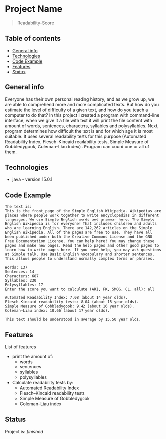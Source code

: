 # Project Name
> Readability-Score

## Table of contents
* [General info](#general-info)
* [Technologies](#technologies)
* [Code Example](#code-example)
* [Features](#features)
* [Status](#status)

## General info
Everyone has their own personal reading history, and as we grow up, we are able to comprehend more and more complicated texts. But how do you estimate the level of difficulty of a given text, and how do you teach a computer to do that? In this project I created a program with command-line interface, when we give it a file with text it will print the file content with amount of words, sentences, characters, syllables and polysyllables. Next, program determines how difficult the text is and for which age it is most suitable. It uses several readability tests for this purpose (Automated Readability Index, Flesch–Kincaid readability tests, Simple Measure of Gobbledygook, Coleman–Liau index) . Program can count one or all of them.

## Technologies
* java - version 15.0.1

## Code Example
```
The text is:
This is the front page of the Simple English Wikipedia. Wikipedias are places where people work together to write encyclopedias in different languages. We use Simple English words and grammar here. The Simple English Wikipedia is for everyone! That includes children and adults who are learning English. There are 142,262 articles on the Simple English Wikipedia. All of the pages are free to use. They have all been published under both the Creative Commons License and the GNU Free Documentation License. You can help here! You may change these pages and make new pages. Read the help pages and other good pages to learn how to write pages here. If you need help, you may ask questions at Simple talk. Use Basic English vocabulary and shorter sentences. This allows people to understand normally complex terms or phrases.

Words: 137
Sentences: 14
Characters: 687
Syllables: 230
Polysyllables: 17
Enter the score you want to calculate (ARI, FK, SMOG, CL, all): all

Automated Readability Index: 7.08 (about 14 year olds).
Flesch–Kincaid readability tests: 8.04 (about 15 year olds).
Simple Measure of Gobbledygook: 9.42 (about 16 year olds).
Coleman–Liau index: 10.66 (about 17 year olds).

This text should be understood in average by 15.50 year olds.
```
## Features
List of features
* print the amount of:
    * words
    * sentences
    * syllables
    * polysyllables
* Calculate readability tests by:
    * Automated Readability Index
    * Flesch–Kincaid readability tests
    * Simple Measure of Gobbledygook
    * Coleman–Liau index

## Status
Project is: _finished_